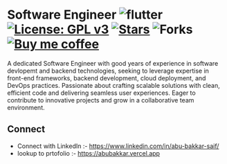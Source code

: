 # Software Engineer   ![flutter](https://badgen.net/pub/flutter-platform/xml) [![License: GPL v3](https://img.shields.io/badge/License-GPLv3-green.svg)](https://www.gnu.org/licenses/gpl-3.0) [![Stars](https://img.shields.io/github/stars/naveenjujaray/DeveloperFolio?style=flat)](https://github.com/naveenjujaray/DeveloperFolio/stargazers) ![Forks](https://img.shields.io/github/forks/naveenjujaray/DeveloperFolio?style=flat)  [![Buy me coffee](https://img.shields.io/badge/Buy%20me%20a%20coffee-donate-orange)]([https://buymeacoffee.com/abu619?new=1])

A dedicated Software Engineer with good years of experience in software devlopemt and backend technologies, seeking to leverage expertise in front-end frameworks, backend development, cloud deployment, and DevOps practices. Passionate about crafting scalable solutions with clean, efficient code and delivering seamless user experiences. Eager to contribute to innovative projects and grow in a collaborative team environment.



## Connect
* Connect with LinkedIn :-  https://www.linkedin.com/in/abu-bakkar-saif/
* lookup to prtofolio  :-   https://abubakkar.vercel.app



[Firebase]: https://firebase.google.com/docs/hosting/quickstart
[click here]: https://abubakkar.vercel.app
